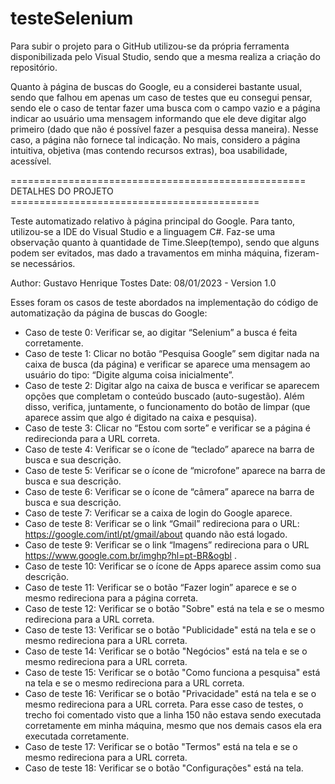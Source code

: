 # testeSelenium
Para subir o projeto para o GitHub utilizou-se da própria ferramenta disponibilizada pelo Visual Studio, sendo que a mesma realiza a criação do repositório.

Quanto à página de buscas do Google, eu a considerei bastante usual, sendo que falhou em apenas um caso de testes que eu consegui pensar, sendo ele o caso de tentar fazer uma busca com o campo vazio e a página indicar ao usuário uma mensagem informando que ele deve digitar algo primeiro (dado que não é possível fazer a pesquisa dessa maneira). Nesse caso, a página não fornece tal indicação. No mais, considero a página intuitiva, objetiva (mas contendo recursos extras), boa usabilidade, acessível.

=================================================== DETALHES DO PROJETO ===========================================

Teste automatizado relativo à página principal do Google. Para tanto, utilizou-se a IDE do Visual Studio e a linguagem C#. Faz-se uma observação quanto à quantidade de Time.Sleep(tempo), sendo que alguns podem ser evitados, mas dado a travamentos em minha máquina, fizeram-se necessários.

Author: Gustavo Henrique Tostes
Date: 08/01/2023 - Version 1.0

Esses foram os casos de teste abordados na implementação do código de automatização da página de buscas do Google:
 - Caso de teste 0: Verificar se, ao digitar “Selenium” a busca é feita corretamente.
 - Caso de teste 1: Clicar no botão “Pesquisa Google” sem digitar nada na caixa de busca (da página) e verificar se aparece uma mensagem ao usuário do tipo: “Digite alguma coisa inicialmente”.
 - Caso de teste 2: Digitar algo na caixa de busca e verificar se aparecem opções que completam o conteúdo buscado (auto-sugestão). Além disso, verifica, juntamente, o funcionamento do botão de limpar (que aparece assim que algo é digitado na caixa e pesquisa).
 - Caso de teste 3: Clicar no “Estou com sorte” e verificar se a página é redirecionda para a URL correta.
 - Caso de teste 4: Verificar se o ícone de “teclado” aparece na barra de busca e sua descrição.
 - Caso de teste 5: Verificar se o ícone de “microfone” aparece na barra de busca e sua descrição.
 - Caso de teste 6: Verificar se o ícone de “câmera” aparece na barra de busca e sua descrição.
 - Caso de teste 7: Verificar se a caixa de login do Google aparece.
 - Caso de teste 8: Verificar se o link “Gmail” redireciona para o URL: https://google.com/intl/pt/gmail/about quando não está logado.
 - Caso de teste 9: Verificar se o link “Imagens” redireciona para o URL https://www.google.com.br/imghp?hl=pt-BR&ogbl .
 - Caso de teste 10: Verificar se o ícone de Apps aparece assim como sua descrição.
 - Caso de teste 11: Verificar se o botão “Fazer login” aparece e se o mesmo redireciona para a página correta.
 - Caso de teste 12: Verificar se o botão "Sobre" está na tela e se o mesmo redireciona para a URL correta.
 - Caso de teste 13: Verificar se o botão "Publicidade" está na tela e se o mesmo redireciona para a URL correta.
 - Caso de teste 14: Verificar se o botão "Negócios" está na tela e se o mesmo redireciona para a URL correta.
 - Caso de teste 15: Verificar se o botão "Como funciona a pesquisa" está na tela e se o mesmo redireciona para a URL correta.
 - Caso de teste 16: Verificar se o botão "Privacidade" está na tela e se o mesmo redireciona para a URL correta. Para esse caso de testes, o trecho foi comentado visto que a linha 150 não estava sendo executada corretamente em minha máquina, mesmo que nos demais casos ela era executada corretamente.
 - Caso de teste 17: Verificar se o botão "Termos" está na tela e se o mesmo redireciona para a URL correta.
 - Caso de teste 18: Verificar se o botão "Configurações" está na tela.
